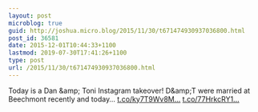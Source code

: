 ```yaml
---
layout: post
microblog: true
guid: http://joshua.micro.blog/2015/11/30/t671474930937036800.html
post_id: 36581
date: 2015-12-01T10:44:33+1100
lastmod: 2019-07-30T17:41:26+1100
type: post
url: /2015/11/30/t671474930937036800.html
---
```

Today is a Dan &amp;amp; Toni Instagram takeover! D&amp;amp;T were married at Beechmont recently and today… [t.co/ky7T9Wv8M...](https://t.co/ky7T9Wv8MP) [t.co/77HrkcRY1...](https://t.co/77HrkcRY1W)
